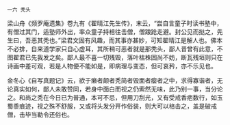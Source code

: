     一六 秃头 

   梁山舟《频罗庵遗集》卷九有《翟晴江先生传》，末云，“尝自言童子时读书塾中，有僧过其门，适塾师外出，率众童子持棓往击僧，僧踉跄走避。封公见而挞之，先生曰，吾恶其秃也。”梁君文固有风趣，而其事亦甚妙，可知翟晴江是解人也。佛本不必排，自来道学家只自心虚耳，其所稍可恶者就是那秃头，鄙人昔曾有此意，不图翟君已先我发之矣。鄙人最不喜一切残毁，落叶枯株固尚不妨，断瓦残垣则只在诗画中差可观，若是人物便不能如是，即病理与变态，但可哀矜，亦不乐见也。

   金冬心《自写真题记》云，欲于癞者颠者秃简者毁面者瘿者之中，求得寡谐者，无论真实如何，鄙人未敢赞同，若身中面白而视之仍索然无味，此乃别一事，当分论之。和尚之秃在今日已为普通，本可不忌，但用刀刮光，又有受戒香疤数行，如玉蜀黍痕迹，视之殊不舒服，又或将头发分开作俗装，则大可以棓击之，盖是破戒僧，击毕当勒令还俗也。

